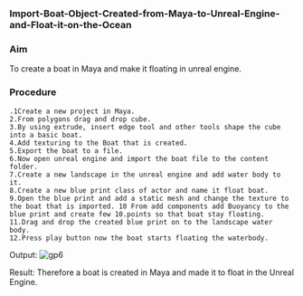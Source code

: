 ### Import-Boat-Object-Created-from-Maya-to-Unreal-Engine-and-Float-it-on-the-Ocean
### Aim
To create a boat in Maya and make it floating in unreal engine.

### Procedure
```
.1Create a new project in Maya.
2.From polygons drag and drop cube.
3.By using extrude, insert edge tool and other tools shape the cube into a basic boat.
4.Add texturing to the Boat that is created.
5.Export the boat to a file.
6.Now open unreal engine and import the boat file to the content folder.
7.Create a new landscape in the unreal engine and add water body to it.
8.Create a new blue print class of actor and name it float boat.
9.Open the blue print and add a static mesh and change the texture to the boat that is imported. 10 From add components add Buoyancy to the blue print and create few 10.points so that boat stay floating.
11.Drag and drop the created blue print on to the landscape water body.
12.Press play button now the boat starts floating the waterbody.
```
Output:
![gp6](https://user-images.githubusercontent.com/94827772/207649962-85d54170-1d7c-45cf-8864-f10fef8d5ff1.jpg)

Result:
Therefore a boat is created in Maya and made it to float in the Unreal Engine.
